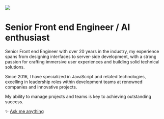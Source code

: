 <img src="https://pbs.twimg.com/profile_banners/14987953/1709569245/1500x500">

# Senior Front end Engineer / AI enthusiast

Senior Front end Engineer with over 20 years in the industry, my experience spans from designing interfaces to server-side development, with a strong passion for crafting immersive user experiences and building solid technical solutions. 

Since 2016, I have specialized in JavaScript and related technologies, excelling in leadership roles within development teams at renowned companies and innovative projects. 

My ability to manage projects and teams is key to achieving outstanding success.


✨ [Ask me anything](http://jlopezlira.dev)
